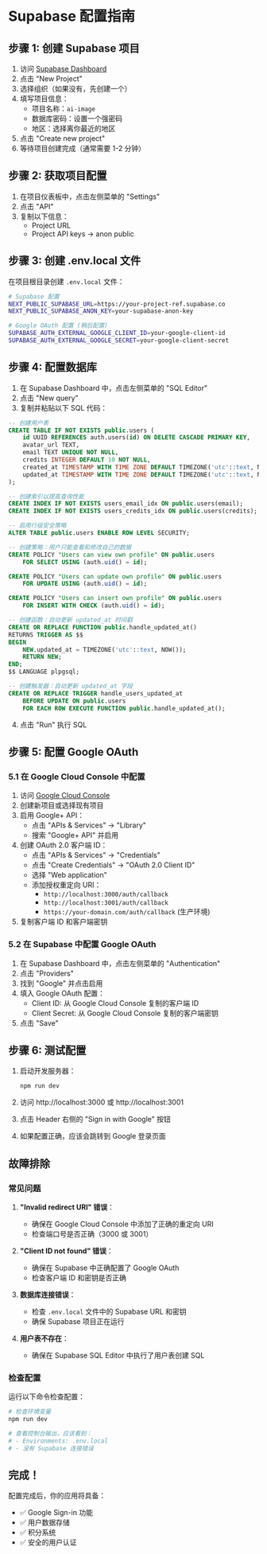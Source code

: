 # Supabase 配置指南

## 步骤 1: 创建 Supabase 项目

1. 访问 [Supabase Dashboard](https://supabase.com/dashboard)
2. 点击 "New Project"
3. 选择组织（如果没有，先创建一个）
4. 填写项目信息：
   - 项目名称：`ai-image`
   - 数据库密码：设置一个强密码
   - 地区：选择离你最近的地区
5. 点击 "Create new project"
6. 等待项目创建完成（通常需要 1-2 分钟）

## 步骤 2: 获取项目配置

1. 在项目仪表板中，点击左侧菜单的 "Settings"
2. 点击 "API"
3. 复制以下信息：
   - Project URL
   - Project API keys → anon public

## 步骤 3: 创建 .env.local 文件

在项目根目录创建 `.env.local` 文件：

```bash
# Supabase 配置
NEXT_PUBLIC_SUPABASE_URL=https://your-project-ref.supabase.co
NEXT_PUBLIC_SUPABASE_ANON_KEY=your-supabase-anon-key

# Google OAuth 配置 (稍后配置)
SUPABASE_AUTH_EXTERNAL_GOOGLE_CLIENT_ID=your-google-client-id
SUPABASE_AUTH_EXTERNAL_GOOGLE_SECRET=your-google-client-secret
```

## 步骤 4: 配置数据库

1. 在 Supabase Dashboard 中，点击左侧菜单的 "SQL Editor"
2. 点击 "New query"
3. 复制并粘贴以下 SQL 代码：

```sql
-- 创建用户表
CREATE TABLE IF NOT EXISTS public.users (
    id UUID REFERENCES auth.users(id) ON DELETE CASCADE PRIMARY KEY,
    avatar_url TEXT,
    email TEXT UNIQUE NOT NULL,
    credits INTEGER DEFAULT 10 NOT NULL,
    created_at TIMESTAMP WITH TIME ZONE DEFAULT TIMEZONE('utc'::text, NOW()) NOT NULL,
    updated_at TIMESTAMP WITH TIME ZONE DEFAULT TIMEZONE('utc'::text, NOW()) NOT NULL
);

-- 创建索引以提高查询性能
CREATE INDEX IF NOT EXISTS users_email_idx ON public.users(email);
CREATE INDEX IF NOT EXISTS users_credits_idx ON public.users(credits);

-- 启用行级安全策略
ALTER TABLE public.users ENABLE ROW LEVEL SECURITY;

-- 创建策略：用户只能查看和修改自己的数据
CREATE POLICY "Users can view own profile" ON public.users
    FOR SELECT USING (auth.uid() = id);

CREATE POLICY "Users can update own profile" ON public.users
    FOR UPDATE USING (auth.uid() = id);

CREATE POLICY "Users can insert own profile" ON public.users
    FOR INSERT WITH CHECK (auth.uid() = id);

-- 创建函数：自动更新 updated_at 时间戳
CREATE OR REPLACE FUNCTION public.handle_updated_at()
RETURNS TRIGGER AS $$
BEGIN
    NEW.updated_at = TIMEZONE('utc'::text, NOW());
    RETURN NEW;
END;
$$ LANGUAGE plpgsql;

-- 创建触发器：自动更新 updated_at 字段
CREATE OR REPLACE TRIGGER handle_users_updated_at
    BEFORE UPDATE ON public.users
    FOR EACH ROW EXECUTE FUNCTION public.handle_updated_at();
```

4. 点击 "Run" 执行 SQL

## 步骤 5: 配置 Google OAuth

### 5.1 在 Google Cloud Console 中配置

1. 访问 [Google Cloud Console](https://console.cloud.google.com/)
2. 创建新项目或选择现有项目
3. 启用 Google+ API：
   - 点击 "APIs & Services" → "Library"
   - 搜索 "Google+ API" 并启用
4. 创建 OAuth 2.0 客户端 ID：
   - 点击 "APIs & Services" → "Credentials"
   - 点击 "Create Credentials" → "OAuth 2.0 Client ID"
   - 选择 "Web application"
   - 添加授权重定向 URI：
     - `http://localhost:3000/auth/callback`
     - `http://localhost:3001/auth/callback`
     - `https://your-domain.com/auth/callback` (生产环境)
5. 复制客户端 ID 和客户端密钥

### 5.2 在 Supabase 中配置 Google OAuth

1. 在 Supabase Dashboard 中，点击左侧菜单的 "Authentication"
2. 点击 "Providers"
3. 找到 "Google" 并点击启用
4. 填入 Google OAuth 配置：
   - Client ID: 从 Google Cloud Console 复制的客户端 ID
   - Client Secret: 从 Google Cloud Console 复制的客户端密钥
5. 点击 "Save"

## 步骤 6: 测试配置

1. 启动开发服务器：
   ```bash
   npm run dev
   ```

2. 访问 http://localhost:3000 或 http://localhost:3001

3. 点击 Header 右侧的 "Sign in with Google" 按钮

4. 如果配置正确，应该会跳转到 Google 登录页面

## 故障排除

### 常见问题

1. **"Invalid redirect URI" 错误**：
   - 确保在 Google Cloud Console 中添加了正确的重定向 URI
   - 检查端口号是否正确（3000 或 3001）

2. **"Client ID not found" 错误**：
   - 确保在 Supabase 中正确配置了 Google OAuth
   - 检查客户端 ID 和密钥是否正确

3. **数据库连接错误**：
   - 检查 `.env.local` 文件中的 Supabase URL 和密钥
   - 确保 Supabase 项目正在运行

4. **用户表不存在**：
   - 确保在 Supabase SQL Editor 中执行了用户表创建 SQL

### 检查配置

运行以下命令检查配置：

```bash
# 检查环境变量
npm run dev

# 查看控制台输出，应该看到：
# - Environments: .env.local
# - 没有 Supabase 连接错误
```

## 完成！

配置完成后，你的应用将具备：
- ✅ Google Sign-in 功能
- ✅ 用户数据存储
- ✅ 积分系统
- ✅ 安全的用户认证
